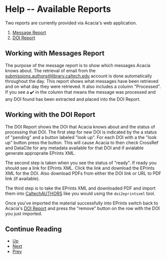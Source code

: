 Help -- Available Reports
=========================

Two reports are currently provided via Acacia's web application.

1. [Message Report](../messages)
2. [DOI Report](../list)

Working with Messages Report
----------------------------

The purpose of the message report is to show which messages Acacia
knows about. The retrieval of email from the [submissions.authors@library.caltech.edu](email:submissions.authors@library.caltech.edu) account is
done automatically throughout the day. This report shows what messages
have been retrieved and on what day they were retrieved. It also
includes a column "Processed". If you see a ✔️ in the column that means
the message was processed and any DOI found has been extracted and
placed into the DOI Report.


Working with the DOI Report
---------------------------

The DOI Report shows the DOI that Acacia knows about and the status
of processing that DOI. The first step for new DOI is indicated by the
a status of "pending" and a button labeled "look up". For each DOI with
a the "look up" button press the button. This will cause Acacia to then
check CrossRef and DataCite for any metadata available for that DOI and
if avialable generate appropraite EPrints XML.

The second step is taken when you see the status of "ready".
If ready you should see a link for EPrints XML. Click the link and download
the EPrints XML for the DOI. Also download PDFs from either the DOI link or URL to PDF link (if available).  

The third step is to take the EPrints XML and downloaded PDF and import them into [CaltechAUTHORS](https://authors.library.catech.edu) like you would using the `doi2eprintsxml` tool.

Once you've imported the material successfully into EPrints switch back to 
Acacia's [DOI Report](../list) and press the "remove" button on the row with the DOI you just imported.

<div class="paging">

Continue Reading
----------------

- [Up](./ "Table of Contents")
- [Next](export-to-eprints.html "Export submissions to EPrints")
- [Prev](retrieving-metadata.html "Retrieving metadata from CrossRef DataCite")

</div>
